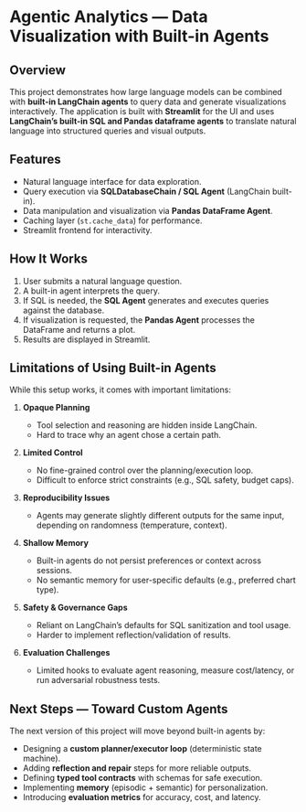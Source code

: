# Agentic Analytics — Data Visualization with Built-in Agents  

## Overview  
This project demonstrates how large language models can be combined with **built-in LangChain agents** to query data and generate visualizations interactively. The application is built with **Streamlit** for the UI and uses **LangChain’s built-in SQL and Pandas dataframe agents** to translate natural language into structured queries and visual outputs.  

## Features  
- Natural language interface for data exploration.  
- Query execution via **SQLDatabaseChain / SQL Agent** (LangChain built-in).  
- Data manipulation and visualization via **Pandas DataFrame Agent**.  
- Caching layer (`st.cache_data`) for performance.  
- Streamlit frontend for interactivity.  

## How It Works  
1. User submits a natural language question.  
2. A built-in agent interprets the query.  
3. If SQL is needed, the **SQL Agent** generates and executes queries against the database.  
4. If visualization is requested, the **Pandas Agent** processes the DataFrame and returns a plot.  
5. Results are displayed in Streamlit.  

## Limitations of Using Built-in Agents  
While this setup works, it comes with important limitations:  

1. **Opaque Planning**  
   - Tool selection and reasoning are hidden inside LangChain.  
   - Hard to trace why an agent chose a certain path.  

2. **Limited Control**  
   - No fine-grained control over the planning/execution loop.  
   - Difficult to enforce strict constraints (e.g., SQL safety, budget caps).  

3. **Reproducibility Issues**  
   - Agents may generate slightly different outputs for the same input, depending on randomness (temperature, context).  

4. **Shallow Memory**  
   - Built-in agents do not persist preferences or context across sessions.  
   - No semantic memory for user-specific defaults (e.g., preferred chart type).  

5. **Safety & Governance Gaps**  
   - Reliant on LangChain’s defaults for SQL sanitization and tool usage.  
   - Harder to implement reflection/validation of results.  

6. **Evaluation Challenges**  
   - Limited hooks to evaluate agent reasoning, measure cost/latency, or run adversarial robustness tests.  

## Next Steps — Toward Custom Agents  
The next version of this project will move beyond built-in agents by:  
- Designing a **custom planner/executor loop** (deterministic state machine).  
- Adding **reflection and repair** steps for more reliable outputs.  
- Defining **typed tool contracts** with schemas for safe execution.  
- Implementing **memory** (episodic + semantic) for personalization.  
- Introducing **evaluation metrics** for accuracy, cost, and latency.  
